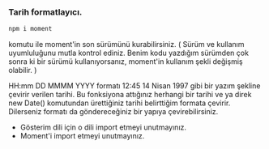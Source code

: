 ### Tarih formatlayıcı.

```sh
npm i moment
```
komutu ile moment'in son sürümünü kurabilirsiniz. ( Sürüm ve kullanım uyumluluğunu mutla kontrol ediniz. Benim kodu yazdığım sürümden çok sonra ki bir sürümü kullanıyorsanız, moment'in kullanım şekli değişmiş olabilir. )

HH:mm DD MMMM YYYY
formatı 12:45 14 Nisan 1997 gibi bir yazım şekline çevirir verilen tarihi. Bu fonksiyona attığınız herhangi bir tarihi ve ya direk new Date() komutundan ürettiğiniz tarihi belirttiğim formata çevirir. Dilerseniz formatı da göndereceğiniz bir yapıya çevirebilirsiniz.

* Gösterim dili için o dili import etmeyi unutmayınız.
* Moment'i import etmeyi unutmayınız.